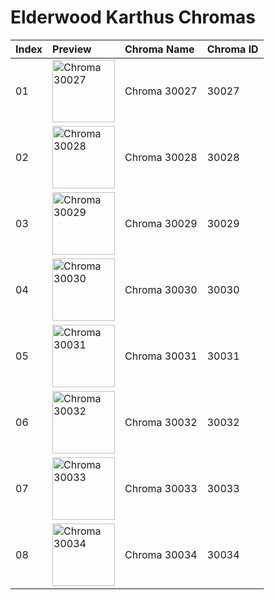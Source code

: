 # Elderwood Karthus Chromas

| Index | Preview | Chroma Name | Chroma ID |
|:---|:---|:---|:---|
| 01 | <img src='https://raw.communitydragon.org/latest/plugins/rcp-be-lol-game-data/global/default/v1/champion-chroma-images/30/30027.png' alt='Chroma 30027' width='100'> | Chroma 30027 | 30027 |
| 02 | <img src='https://raw.communitydragon.org/latest/plugins/rcp-be-lol-game-data/global/default/v1/champion-chroma-images/30/30028.png' alt='Chroma 30028' width='100'> | Chroma 30028 | 30028 |
| 03 | <img src='https://raw.communitydragon.org/latest/plugins/rcp-be-lol-game-data/global/default/v1/champion-chroma-images/30/30029.png' alt='Chroma 30029' width='100'> | Chroma 30029 | 30029 |
| 04 | <img src='https://raw.communitydragon.org/latest/plugins/rcp-be-lol-game-data/global/default/v1/champion-chroma-images/30/30030.png' alt='Chroma 30030' width='100'> | Chroma 30030 | 30030 |
| 05 | <img src='https://raw.communitydragon.org/latest/plugins/rcp-be-lol-game-data/global/default/v1/champion-chroma-images/30/30031.png' alt='Chroma 30031' width='100'> | Chroma 30031 | 30031 |
| 06 | <img src='https://raw.communitydragon.org/latest/plugins/rcp-be-lol-game-data/global/default/v1/champion-chroma-images/30/30032.png' alt='Chroma 30032' width='100'> | Chroma 30032 | 30032 |
| 07 | <img src='https://raw.communitydragon.org/latest/plugins/rcp-be-lol-game-data/global/default/v1/champion-chroma-images/30/30033.png' alt='Chroma 30033' width='100'> | Chroma 30033 | 30033 |
| 08 | <img src='https://raw.communitydragon.org/latest/plugins/rcp-be-lol-game-data/global/default/v1/champion-chroma-images/30/30034.png' alt='Chroma 30034' width='100'> | Chroma 30034 | 30034 |
